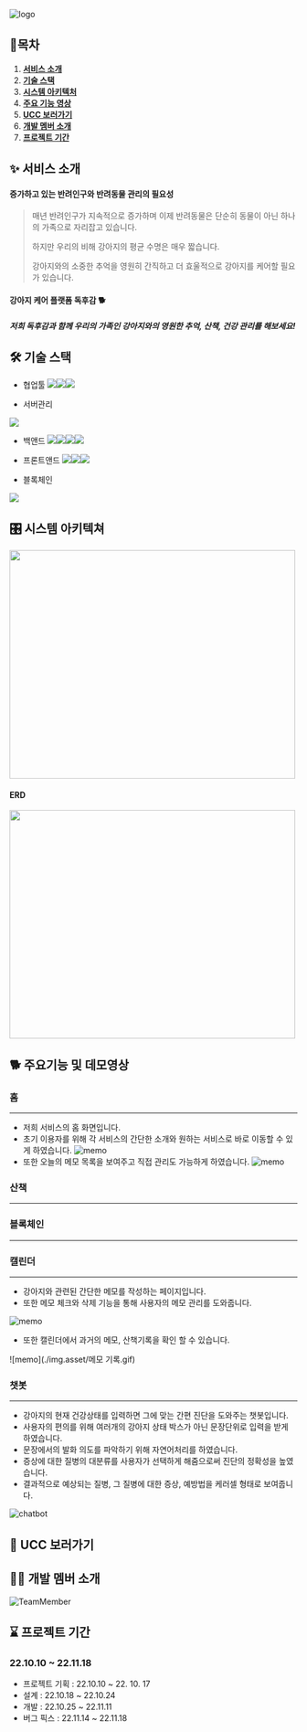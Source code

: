 ![logo](./img.asset/logo.png)


## 🧾목차

1. [**서비스 소개**](#-서비스-소개)
2. [**기술 스택**](#%EF%B8%8F-기술-스택)
3. [**시스템 아키텍처**](#-시스템-아키텍쳐)
4. [**주요 기능 영상**](#-주요-기능-영상)
5. [**UCC 보러가기**](#-ucc-보러가기)
6. [**개발 멤버 소개**](#-개발-멤버-소개)
7. [**프로젝트 기간**](#-프로젝트-기간)


<div id="1"></div>



## ✨ 서비스 소개

#### 증가하고 있는 반려인구와 반려동물 관리의 필요성

> 매년 반려인구가 지속적으로 증가하며 이제 반려동물은 단순히 동물이 아닌 하나의 가족으로 자리잡고 있습니다.
>
> 하지만 우리의 비해 강아지의 평균 수명은 매우 짧습니다.
>
> 강아지와의 소중한 추억을 영원히 간직하고 더 효울적으로 강아지를 케어할 필요가 있습니다.

#### 강아지 케어 플랫폼 독후감 :dog2:

#####  저희 독후감과 함께 우리의 가족인 강아지와의 영원한 추억, 산책, 건강 관리를 해보세요!




<div id="2"></div>

## 🛠️ 기술 스택
- 협업툴
<img src="https://img.shields.io/badge/GitLab-FCA121?style=for-the-badge&logo=GitLab&logoColor=white"/><img src="https://img.shields.io/badge/Jira-0052CC?style=for-the-badge&logo=Jira&logoColor=white"/><img src="https://img.shields.io/badge/Notion-000000?style=for-the-badge&logo=Notion&logoColor=white"/>

- 서버관리
<img src="https://img.shields.io/badge/Ubuntu-E95420?style=for-the-badge&logo=Ubuntu&logoColor=white"/>

- 백앤드
<img src="https://img.shields.io/badge/mysql-4479A1?style=for-the-badge&logo=mysql&logoColor=white"><img src="https://img.shields.io/badge/SpringBoot-6DB33F?style=for-the-badge&logo=SpringBoot&logoColor=white"><img src="https://img.shields.io/badge/django-092E20?style=for-the-badge&logo=django&logoColor=white"><img src="https://img.shields.io/badge/SQLite-003B57?style=for-the-badge&logo=SQLite&logoColor=white">

- 프론트앤드
<img src="https://img.shields.io/badge/next-#000000?style=for-the-badge&logo=Next.js&logoColor=white"><img src="https://img.shields.io/badge/TypeScript-3178C6?style=for-the-badge&logo=TypeScript&logoColor=white"><img src="https://img.shields.io/badge/Sass-CC6699?style=for-the-badge&logo=Sass&logoColor=white">

- 블록체인
<img src="https://img.shields.io/badge/Ethereum-3178C6?style=for-the-badge&logo=Ethereum&logoColor=white">



<div id="3"></div>

## 🎛 시스템 아키텍쳐
<img src="./img.asset/system.png" height="400px" width="500px">

#### ERD
<img src="./img.asset/erd.png" height="400px" width="500px">

<div id="4"></div>

##  :dog2: 주요기능 및 데모영상
### 홈
*******************************************************************************
- 저희 서비스의 홈 화면입니다.
- 초기 이용자를 위해 각 서비스의 간단한 소개와 원하는 서비스로 바로 이동할 수 있게 하였습니다.
![memo](./img.asset/homedirect.gif)
- 또한 오늘의 메모 목록을 보여주고 직접 관리도 가능하게 하였습니다.
![memo](./img.asset/homememo.gif)

### 산책
*******************************************************************************
### 블록체인
*******************************************************************************

### 캘린더
*******************************************************************************
- 강아지와 관련된 간단한 메모를 작성하는 페이지입니다.
- 또한 메모 체크와 삭제 기능을 통해 사용자의 메모 관리를 도와줍니다.
  

![memo](./img.asset/memo.gif)
- 또한 캘린더에서 과거의 메모, 산책기록을 확인 할 수 있습니다.
  

![memo](./img.asset/메모 기록.gif)

### 챗봇
*******************************************************************************
- 강아지의 현재 건강상태를 입력하면 그에 맞는 간편 진단을 도와주는 챗봇입니다.
- 사용자의 편의를 위해 여러개의 강아지 상태 박스가 아닌 문장단위로 입력을 받게 하였습니다.
- 문장에서의 발화 의도를 파악하기 위해 자연어처리를 하였습니다.
- 증상에 대한 질병의 대분류를 사용자가 선택하게 해줌으로써 진단의 정확성을 높였습니다.
- 결과적으로 예상되는 질병, 그 질병에 대한 증상, 예방법을 케러셀 형태로 보여줍니다.

![chatbot](./img.asset/챗봇.gif)

## 🎥 UCC 보러가기


## 🧑‍💻 개발 멤버 소개
![TeamMember](./img.asset/TeamMember.png)


## ⌛ 프로젝트 기간

### 22.10.10 ~ 22.11.18

- 프로젝트 기획 : 22.10.10 ~ 22. 10. 17
- 설계 : 22.10.18 ~ 22.10.24
- 개발 : 22.10.25 ~ 22.11.11
- 버그 픽스 : 22.11.14 ~ 22.11.18
